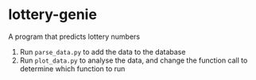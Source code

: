 # lottery-genie
A program that predicts lottery numbers

1. Run `parse_data.py` to add the data to the database
2. Run `plot_data.py` to analyse the data, and change the function call to determine which function to run

